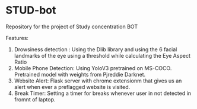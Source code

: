 
# STUD-bot
Repository for the project of Study concentration BOT


Features:

1. Drowsiness detection : Using the Dlib library and using the 6 facial landmarks of the eye using a threshold while calculating the Eye Aspect Ratio
2. Mobile Phone Detection: Using YoloV3 pretrained on MS-COCO. Pretrained model with weights from Pjreddie Darknet.
3. Website Alert: Flask server with chrome extensionm that gives us an alert when ever a preflagged website is visited.
4. Break Timer: Setting a timer for breaks whenever user in not detected in fromnt of laptop.
